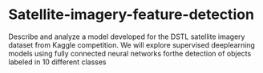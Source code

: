 # Satellite-imagery-feature-detection
Describe and analyze a model developed for the DSTL satellite imagery dataset from Kaggle competition. We will explore supervised deeplearning models using fully connected neural networks forthe detection of objects labeled in 10 different classes
